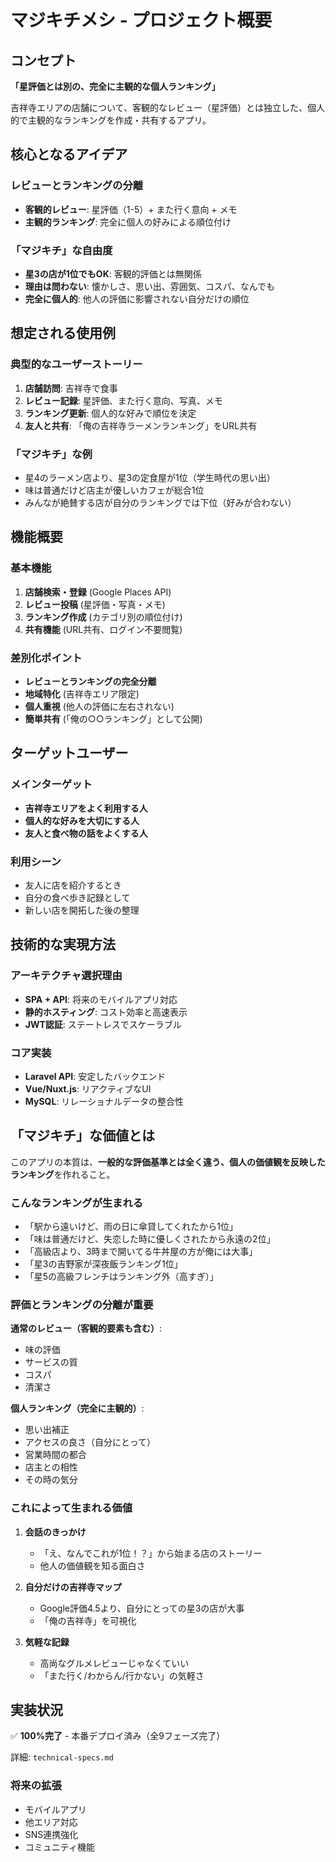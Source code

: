 # マジキチメシ - プロジェクト概要

## コンセプト

**「星評価とは別の、完全に主観的な個人ランキング」**

吉祥寺エリアの店舗について、客観的なレビュー（星評価）とは独立した、個人的で主観的なランキングを作成・共有するアプリ。

## 核心となるアイデア

### レビューとランキングの分離
- **客観的レビュー**: 星評価（1-5）+ また行く意向 + メモ
- **主観的ランキング**: 完全に個人の好みによる順位付け

### 「マジキチ」な自由度
- **星3の店が1位でもOK**: 客観的評価とは無関係
- **理由は問わない**: 懐かしさ、思い出、雰囲気、コスパ、なんでも
- **完全に個人的**: 他人の評価に影響されない自分だけの順位

## 想定される使用例

### 典型的なユーザーストーリー
1. **店舗訪問**: 吉祥寺で食事
2. **レビュー記録**: 星評価、また行く意向、写真、メモ
3. **ランキング更新**: 個人的な好みで順位を決定
4. **友人と共有**: 「俺の吉祥寺ラーメンランキング」をURL共有

### 「マジキチ」な例
- 星4のラーメン店より、星3の定食屋が1位（学生時代の思い出）
- 味は普通だけど店主が優しいカフェが総合1位
- みんなが絶賛する店が自分のランキングでは下位（好みが合わない）

## 機能概要

### 基本機能
1. **店舗検索・登録** (Google Places API)
2. **レビュー投稿** (星評価・写真・メモ)
3. **ランキング作成** (カテゴリ別の順位付け)
4. **共有機能** (URL共有、ログイン不要閲覧)

### 差別化ポイント
- **レビューとランキングの完全分離**
- **地域特化** (吉祥寺エリア限定)
- **個人重視** (他人の評価に左右されない)
- **簡単共有** (「俺の○○ランキング」として公開)

## ターゲットユーザー

### メインターゲット
- **吉祥寺エリアをよく利用する人**
- **個人的な好みを大切にする人**
- **友人と食べ物の話をよくする人**

### 利用シーン
- 友人に店を紹介するとき
- 自分の食べ歩き記録として
- 新しい店を開拓した後の整理

## 技術的な実現方法

### アーキテクチャ選択理由
- **SPA + API**: 将来のモバイルアプリ対応
- **静的ホスティング**: コスト効率と高速表示
- **JWT認証**: ステートレスでスケーラブル

### コア実装
- **Laravel API**: 安定したバックエンド
- **Vue/Nuxt.js**: リアクティブなUI
- **MySQL**: リレーショナルデータの整合性

## 「マジキチ」な価値とは

このアプリの本質は、**一般的な評価基準とは全く違う、個人の価値観を反映したランキング**を作れること。

### こんなランキングが生まれる

- 「駅から遠いけど、雨の日に傘貸してくれたから1位」
- 「味は普通だけど、失恋した時に優しくされたから永遠の2位」
- 「高級店より、3時まで開いてる牛丼屋の方が俺には大事」
- 「星3の吉野家が深夜飯ランキング1位」
- 「星5の高級フレンチはランキング外（高すぎ）」

### 評価とランキングの分離が重要

**通常のレビュー（客観的要素も含む）**:
- 味の評価
- サービスの質
- コスパ
- 清潔さ

**個人ランキング（完全に主観的）**:
- 思い出補正
- アクセスの良さ（自分にとって）
- 営業時間の都合
- 店主との相性
- その時の気分

### これによって生まれる価値

1. **会話のきっかけ**
   - 「え、なんでこれが1位！？」から始まる店のストーリー
   - 他人の価値観を知る面白さ

2. **自分だけの吉祥寺マップ**
   - Google評価4.5より、自分にとっての星3の店が大事
   - 「俺の吉祥寺」を可視化

3. **気軽な記録**
   - 高尚なグルメレビューじゃなくていい
   - 「また行く/わからん/行かない」の気軽さ

## 実装状況

✅ **100%完了** - 本番デプロイ済み（全9フェーズ完了）

詳細: `technical-specs.md`

### 将来の拡張
- モバイルアプリ
- 他エリア対応
- SNS連携強化
- コミュニティ機能